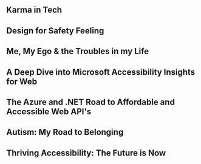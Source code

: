 ## Karma in Tech ##

## Design for Safety Feeling ##

## Me, My Ego & the Troubles in my Life ##

## A Deep Dive into Microsoft Accessibility Insights for Web ##

## The Azure and .NET Road to Affordable and Accessible Web API's ##

## Autism: My Road to Belonging ##

## Thriving Accessibility: The Future is Now ##